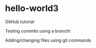 # hello-world3
GitHub tutorial

Testing commits using a branch!

Adding/changing files using git commands

